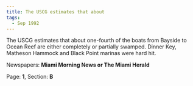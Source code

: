 ```yaml
---  
title: The USCG estimates that about  
tags:  
  - Sep 1992  
---  
```

  
The USCG estimates that about one-fourth of the boats from Bayside to Ocean Reef are either completely or partially swamped. Dinner Key, Matheson Hammock and Black Point marinas were hard hit.  
  
Newspapers: **Miami Morning News or The Miami Herald**  
  
Page: **1**, Section: **B** 
